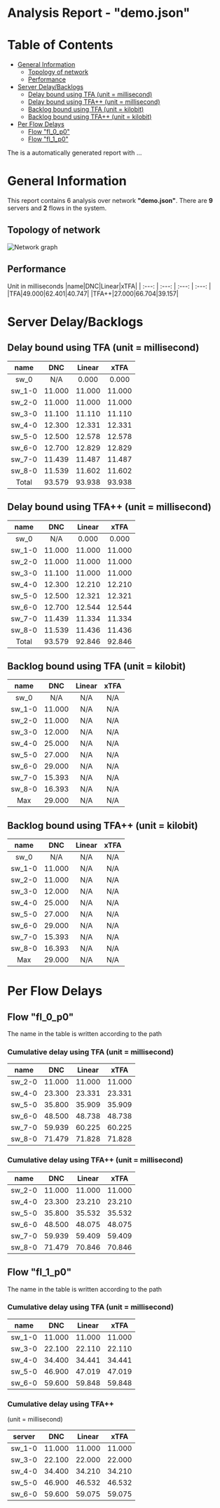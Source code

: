 
Analysis Report - "demo.json"
=============================

Table of Contents
=================

* [General Information](#general-information)
	* [Topology of network](#topology-of-network)
	* [Performance](#performance)
* [Server Delay/Backlogs](#server-delaybacklogs)
	* [Delay bound using TFA (unit = millisecond)](#delay-bound-using-tfa-unit--millisecond)
	* [Delay bound using TFA++ (unit = millisecond)](#delay-bound-using-tfa-unit--millisecond)
	* [Backlog bound using TFA (unit = kilobit)](#backlog-bound-using-tfa-unit--kilobit)
	* [Backlog bound using TFA++ (unit = kilobit)](#backlog-bound-using-tfa-unit--kilobit)
* [Per Flow Delays](#per-flow-delays)
	* [Flow "fl_0_p0"](#flow-fl_0_p0)
	* [Flow "fl_1_p0"](#flow-fl_1_p0)


The is a automatically generated report with ...

# General Information


This report contains 6 analysis over network **"demo.json"**.
There are **9** servers and **2** flows in the system.
## Topology of network
  
![Network graph][topo]
## Performance
  
Unit in milliseconds
|name|DNC|Linear|xTFA|
| :---: | :---: | :---: | :---: |
|TFA|49.000|62.401|40.747|
|TFA++|27.000|66.704|39.157|

# Server Delay/Backlogs

## Delay bound using TFA (unit = millisecond)

|name|DNC|Linear|xTFA|
| :---: | :---: | :---: | :---: |
|sw_0|N/A|0.000|0.000|
|sw_1-0|11.000|11.000|11.000|
|sw_2-0|11.000|11.000|11.000|
|sw_3-0|11.100|11.110|11.110|
|sw_4-0|12.300|12.331|12.331|
|sw_5-0|12.500|12.578|12.578|
|sw_6-0|12.700|12.829|12.829|
|sw_7-0|11.439|11.487|11.487|
|sw_8-0|11.539|11.602|11.602|
|Total|93.579|93.938|93.938|

## Delay bound using TFA++ (unit = millisecond)

|name|DNC|Linear|xTFA|
| :---: | :---: | :---: | :---: |
|sw_0|N/A|0.000|0.000|
|sw_1-0|11.000|11.000|11.000|
|sw_2-0|11.000|11.000|11.000|
|sw_3-0|11.100|11.000|11.000|
|sw_4-0|12.300|12.210|12.210|
|sw_5-0|12.500|12.321|12.321|
|sw_6-0|12.700|12.544|12.544|
|sw_7-0|11.439|11.334|11.334|
|sw_8-0|11.539|11.436|11.436|
|Total|93.579|92.846|92.846|

## Backlog bound using TFA (unit = kilobit)

|name|DNC|Linear|xTFA|
| :---: | :---: | :---: | :---: |
|sw_0|N/A|N/A|N/A|
|sw_1-0|11.000|N/A|N/A|
|sw_2-0|11.000|N/A|N/A|
|sw_3-0|12.000|N/A|N/A|
|sw_4-0|25.000|N/A|N/A|
|sw_5-0|27.000|N/A|N/A|
|sw_6-0|29.000|N/A|N/A|
|sw_7-0|15.393|N/A|N/A|
|sw_8-0|16.393|N/A|N/A|
|Max|29.000|N/A|N/A|

## Backlog bound using TFA++ (unit = kilobit)

|name|DNC|Linear|xTFA|
| :---: | :---: | :---: | :---: |
|sw_0|N/A|N/A|N/A|
|sw_1-0|11.000|N/A|N/A|
|sw_2-0|11.000|N/A|N/A|
|sw_3-0|12.000|N/A|N/A|
|sw_4-0|25.000|N/A|N/A|
|sw_5-0|27.000|N/A|N/A|
|sw_6-0|29.000|N/A|N/A|
|sw_7-0|15.393|N/A|N/A|
|sw_8-0|16.393|N/A|N/A|
|Max|29.000|N/A|N/A|

# Per Flow Delays

## Flow "fl_0_p0"
  
The name in the table is written according to the path
### Cumulative delay using TFA (unit = millisecond)

|name|DNC|Linear|xTFA|
| :---: | :---: | :---: | :---: |
|sw_2-0|11.000|11.000|11.000|
|sw_4-0|23.300|23.331|23.331|
|sw_5-0|35.800|35.909|35.909|
|sw_6-0|48.500|48.738|48.738|
|sw_7-0|59.939|60.225|60.225|
|sw_8-0|71.479|71.828|71.828|

### Cumulative delay using TFA++ (unit = millisecond)

|name|DNC|Linear|xTFA|
| :---: | :---: | :---: | :---: |
|sw_2-0|11.000|11.000|11.000|
|sw_4-0|23.300|23.210|23.210|
|sw_5-0|35.800|35.532|35.532|
|sw_6-0|48.500|48.075|48.075|
|sw_7-0|59.939|59.409|59.409|
|sw_8-0|71.479|70.846|70.846|

## Flow "fl_1_p0"
  
The name in the table is written according to the path
### Cumulative delay using TFA (unit = millisecond)

|name|DNC|Linear|xTFA|
| :---: | :---: | :---: | :---: |
|sw_1-0|11.000|11.000|11.000|
|sw_3-0|22.100|22.110|22.110|
|sw_4-0|34.400|34.441|34.441|
|sw_5-0|46.900|47.019|47.019|
|sw_6-0|59.600|59.848|59.848|

### Cumulative delay using TFA++ 
(unit = millisecond)

|server|DNC|Linear|xTFA|
| :---: | :---: | :---: | :---: |
|sw_1-0|11.000|11.000|11.000|
|sw_3-0|22.100|22.000|22.000|
|sw_4-0|34.400|34.210|34.210|
|sw_5-0|46.900|46.532|46.532|
|sw_6-0|59.600|59.075|59.075|



[topo]: /Users/chunzuo/Documents/tony/courses/ica2_project/src/example/demo.json_topo.png
